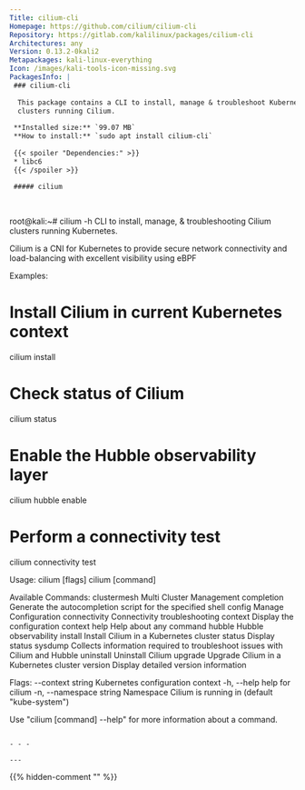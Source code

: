 ```yaml
---
Title: cilium-cli
Homepage: https://github.com/cilium/cilium-cli
Repository: https://gitlab.com/kalilinux/packages/cilium-cli
Architectures: any
Version: 0.13.2-0kali2
Metapackages: kali-linux-everything 
Icon: /images/kali-tools-icon-missing.svg
PackagesInfo: |
 ### cilium-cli
 
  This package contains a CLI to install, manage & troubleshoot Kubernetes
  clusters running Cilium.
 
 **Installed size:** `99.07 MB`  
 **How to install:** `sudo apt install cilium-cli`  
 
 {{< spoiler "Dependencies:" >}}
 * libc6 
 {{< /spoiler >}}
 
 ##### cilium
 
 
 ```
 root@kali:~# cilium -h
 CLI to install, manage, & troubleshooting Cilium clusters running Kubernetes.
 
 Cilium is a CNI for Kubernetes to provide secure network connectivity and
 load-balancing with excellent visibility using eBPF
 
 Examples:
 # Install Cilium in current Kubernetes context
 cilium install
 
 # Check status of Cilium
 cilium status
 
 # Enable the Hubble observability layer
 cilium hubble enable
 
 # Perform a connectivity test
 cilium connectivity test
 
 Usage:
   cilium [flags]
   cilium [command]
 
 Available Commands:
   clustermesh  Multi Cluster Management
   completion   Generate the autocompletion script for the specified shell
   config       Manage Configuration
   connectivity Connectivity troubleshooting
   context      Display the configuration context
   help         Help about any command
   hubble       Hubble observability
   install      Install Cilium in a Kubernetes cluster
   status       Display status
   sysdump      Collects information required to troubleshoot issues with Cilium and Hubble
   uninstall    Uninstall Cilium
   upgrade      Upgrade Cilium in a Kubernetes cluster
   version      Display detailed version information
 
 Flags:
       --context string     Kubernetes configuration context
   -h, --help               help for cilium
   -n, --namespace string   Namespace Cilium is running in (default "kube-system")
 
 Use "cilium [command] --help" for more information about a command.
 ```
 
 - - -
 
---
```

{{% hidden-comment "<!--Do not edit anything above this line-->" %}}
